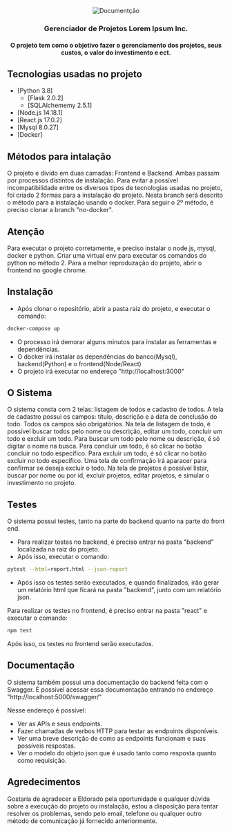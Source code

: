 <p align="center">
    <img src="https://i.imgur.com/rSyq3MW.png" alt="Documentção"></a>
</p>

<h3 align="center">Gerenciador de Projetos Lorem Ipsum Inc.</h3>

<h4 align="center">O projeto tem como o objetivo fazer o gerenciamento dos projetos, seus custos, o valor do investimento e ect.</h4>

## Tecnologias usadas no projeto

- [Python 3.8]
    - [Flask 2.0.2]
    - [SQLAlchememy 2.5.1]
- [Node.js 14.18.1]
- [React.js 17.0.2]
- [Mysql 8.0.27]
- [Docker]

## Métodos para intalação

O projeto e divido em duas camadas: Frontend e Backend. Ambas passam por processos distintos de instalação.
Para evitar a possível incompatibilidade entre os diversos tipos de tecnologias usadas no projeto, foi criado 2 formas para a instalação do projeto.
Nesta branch será descrito o método para a instalação usando o docker. Para seguir o 2º método, é preciso clonar a branch "no-docker". 

## Atenção

Para executar o projeto corretamente, e preciso instalar o node.js, mysql, docker e python.
Criar uma virtual env para executar os comandos do python no método 2.
Para a melhor reproduzação do projeto, abrir o frontend no google chrome.

## Instalação

- Após clonar o repositório, abrir a pasta raiz do projeto, e executar o comando:

```bash
docker-compose up
``` 

- O processo irá demorar alguns minutos para instalar as ferramentas e dependências.
- O docker irá instalar as dependências do banco(Mysql), backend(Python) e o frontend(Node/React)
- O projeto irá executar no endereço "http://localhost:3000"


## O Sistema

O sistema consta com 2 telas: listagem de todos e cadastro de todos.
A tela de cadastro possui os campos: título, descrição e a data de conclusão do todo.
Todos os campos são obrigatórios.
Na tela de listagem de todo, é possível buscar todos pelo nome ou descrição, editar um todo, concluir um todo e excluir um todo.
Para buscar um todo pelo nome ou descrição, é só digitar o nome na busca.
Para concluir um todo, é só clicar no botão concluir no todo específico.
Para excluir um todo, é só clicar no botão excluir no todo específico. Uma tela de confirmação irá aparacer para confirmar se deseja excluir o todo.
Na tela de projetos é possível listar, buscar por nome ou por id, excluir projetos, editar projetos, e simular o investimento no projeto.

## Testes

O sistema possui testes, tanto na parte do backend quanto na parte do front end.

- Para realizar testes no backend, é preciso entrar na pasta "backend" localizada na raiz do projeto.
- Após isso, executar o comando:

```bash
pytest --html=report.html --json-report
``` 

- Após isso os testes serão executados, e quando finalizados, irão gerar um relatório html que ficará na pasta "backend", junto com um relatório json.

Para realizar os testes no frontend, é preciso entrar na pasta "react" e executar o comando:

```bash
npm test
``` 

Após isso, os testes no frontend serão executados.

## Documentação

O sistema também possui uma documentação do backend feita com o Swagger.
É possivel acessar essa documentação entrando no endereço "http://localhost:5000/swagger/"

Nesse endereço é possível:
- Ver as APIs e seus endpoints.
- Fazer chamadas de verbos HTTP para testar as endpoints disponíveis.
- Ver uma breve descrição de como as endpoints funcionam e suas possíveis respostas.
- Ver o modelo do objeto json que é usado tanto como resposta quanto como requisição.

## Agredecimentos

Gostaria de agradecer a Eldorado pela oportunidade e qualquer dúvida sobre a execução do projeto ou instalação, estou a disposição para tentar resolver os problemas, sendo pelo email, telefone ou qualquer outro método de comunicação já fornecido anteriormente.
